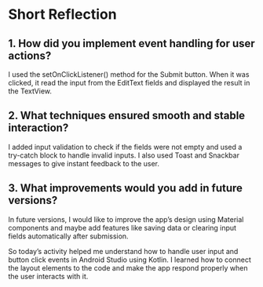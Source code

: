 # Short Reflection

## 1. How did you implement event handling for user actions?
I used the setOnClickListener() method for the Submit button. When it was clicked, it read the input from the EditText fields and displayed the result in the TextView.

## 2. What techniques ensured smooth and stable interaction?
I added input validation to check if the fields were not empty and used a try-catch block to handle invalid inputs. I also used Toast and Snackbar messages to give instant feedback to the user.

## 3. What improvements would you add in future versions?
In future versions, I would like to improve the app’s design using Material components and maybe add features like saving data or clearing input fields automatically after submission.

So today’s activity helped me understand how to handle user input and button click events in Android Studio using Kotlin. I learned how to connect the layout elements to the code and make the app respond properly when the user interacts with it.
